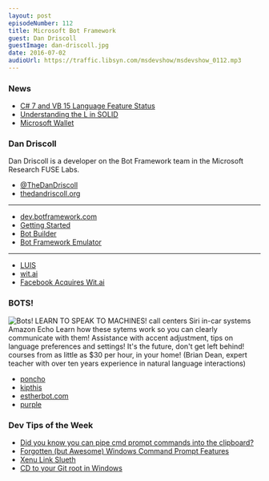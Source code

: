 ```yaml
---
layout: post
episodeNumber: 112
title: Microsoft Bot Framework
guest: Dan Driscoll
guestImage: dan-driscoll.jpg
date: 2016-07-02
audioUrl: https://traffic.libsyn.com/msdevshow/msdevshow_0112.mp3
---
```


### News

 - [C# 7 and VB 15 Language Feature Status](https://github.com/dotnet/roslyn/blob/master/docs/Language%20Feature%20Status.md)
 - [Understanding the L in SOLID](https://zackerthehacker.wordpress.com/2015/08/31/liskov-reveals-her-secrets-answers-within)
 - [Microsoft Wallet](https://www.microsoft.com/wallet)

### Dan Driscoll

Dan Driscoll is a developer on the Bot Framework team in the Microsoft Research FUSE Labs.

 - [@TheDanDriscoll](https://twitter.com/thedandriscoll)
 - [thedandriscoll.org](http://thedandriscoll.org/)

-------------------------------------------------------

 - [dev.botframework.com](https://dev.botframework.com/)
  - [Getting Started](http://docs.botframework.com/connector/getstarted/)
 - [Bot Builder](http://docs.botframework.com/builder/node/overview/)
 - [Bot Framework Emulator](http://docs.botframework.com/connector/tools/bot-framework-emulator/)
 
-------------------------------------------------------

 - [LUIS](https://www.microsoft.com/cognitive-services/en-us/language-understanding-intelligent-service-luis)
 - [wit.ai](https://wit.ai/)
  - [Facebook Acquires Wit.ai](https://techcrunch.com/2015/01/05/facebook-wit-ai/)

### BOTS!

![Bots! LEARN TO SPEAK TO MACHINES!  call centers  Siri  in-car systems  Amazon Echo  Learn how these sytems work so you can clearly communicate with them!  Assistance with accent adjustment, tips on language  preferences and settings!  It's the future, don't get left behind!  courses from as little as $30 per hour, in your home!  (Brian Dean, expert teacher with over ten years experience in natural language interactions)](bots.png)

 - [poncho](http://poncho.is/)
 - [kipthis](http://kipthis.com/)
 - [estherbot.com](http://www.estherbot.com/)
 - [purple](https://getpurple.io/)

### Dev Tips of the Week

 - [Did you know you can pipe cmd prompt commands into the clipboard?](https://twitter.com/shanselman/statuses/744967489356865538)
  - [Forgotten (but Awesome) Windows Command Prompt Features](http://www.hanselman.com/blog/ForgottenButAwesomeWindowsCommandPromptFeatures.aspx)
 - [Xenu Link Slueth](http://home.snafu.de/tilman/xenulink.html)
 - [CD to your Git root in Windows](https://twitter.com/thedandriscoll/status/746138017362911233)